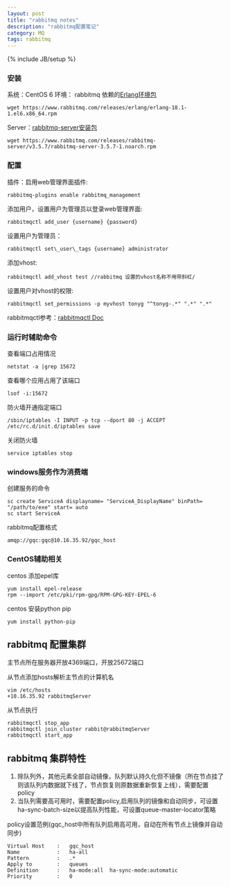 ```yaml
---
layout: post
title: "rabbitmq notes"
description: "rabbitmq配置笔记"
category: MQ
tags: rabbitmq
---
```

{% include JB/setup %}

### 安装

系统：CentOS 6
环境： rabbitmq 依赖的[Erlang环境包](https://www.rabbitmq.com/releases/erlang/erlang-18.1-1.el6.x86_64.rpm)
    
    wget https://www.rabbitmq.com/releases/erlang/erlang-18.1-1.el6.x86_64.rpm

Server：[rabbitmq-server安装包](https://www.rabbitmq.com/releases/rabbitmq-server/v3.5.7/rabbitmq-server-3.5.7-1.noarch.rpm)

    wget https://www.rabbitmq.com/releases/rabbitmq-server/v3.5.7/rabbitmq-server-3.5.7-1.noarch.rpm

### 配置

插件：启用web管理界面插件:

    rabbitmq-plugins enable rabbitmq_management

添加用户，设置用户为管理员以登录web管理界面:

    rabbitmqctl add_user {username} {password}

设置用户为管理员：
    
    rabbitmqctl set\_user\_tags {username} administrator

添加vhost:

    rabbitmqctl add_vhost test //rabbitmq 设置的vhost名称不用带斜杠/


设置用户对vhost的权限:

    rabbitmqctl set_permissions -p myvhost tonyg "^tonyg-.*" ".*" ".*"

rabbitmqctl参考：[rabbitmqctl Doc](https://www.rabbitmq.com/man/rabbitmqctl.1.man.html)

### 运行时辅助命令

查看端口占用情况

    netstat -a |grep 15672

查看哪个应用占用了该端口

    lsof -i:15672

防火墙开通指定端口

    /sbin/iptables -I INPUT -p tcp --dport 80 -j ACCEPT
    /etc/rc.d/init.d/iptables save

关闭防火墙

    service iptables stop

### windows服务作为消费端

创建服务的命令

    sc create ServiceA displayname= "ServiceA_DisplayName" binPath= "/path/to/exe" start= auto
    sc start ServiceA

rabbitmq配置格式

    amqp://gqc:gqc@10.16.35.92/gqc_host

### CentOS辅助相关

centos 添加epel库

    yum install epel-release
    rpm --import /etc/pki/rpm-gpg/RPM-GPG-KEY-EPEL-6

centos 安装python pip

    yum install python-pip

## rabbitmq 配置集群

主节点所在服务器开放4369端口，开放25672端口

从节点添加hosts解析主节点的计算机名
    
    vim /etc/hosts
    +10.16.35.92 rabbitmqServer

从节点执行
    
    rabbitmqctl stop_app
    rabbitmqctl join_cluster rabbit@rabbitmqServer
    rabbitmqctl start_app


## rabbitmq 集群特性

1. 除队列外，其他元素全部自动镜像，队列默认持久化但不镜像（所在节点挂了则该队列内数据就下线了，节点恢复则原数据重新恢复上线），需要配置policy
2. 当队列需要高可用时，需要配置policy,启用队列的镜像和自动同步，可设置ha-sync-batch-size以提高队列性能，可设置queue-master-locator策略

policy设置范例(gqc_host中所有队列启用高可用，自动在所有节点上镜像并自动同步)

    Virtual Host    :   gqc_host
    Name            :   ha-all
    Pattern         :   .*
    Apply to        :   queues
    Definition      :   ha-mode:all  ha-sync-mode:automatic
    Priority        :   0
